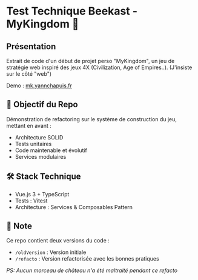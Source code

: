 # Test Technique Beekast - MyKingdom 🏰

## Présentation
Extrait de code d'un début de projet perso "MyKingdom", un jeu de stratégie web inspiré des jeux 4X (Civilization, Age of Empires..). (J'insiste sur le côté "web")

Demo : [mk.yannchapuis.fr](https://mk.yannchapuis.fr)

## 🎯 Objectif du Repo
Démonstration de refactoring sur le système de construction du jeu, mettant en avant :
- Architecture SOLID
- Tests unitaires
- Code maintenable et évolutif
- Services modulaires

## 🛠 Stack Technique
- Vue.js 3 + TypeScript
- Tests : Vitest
- Architecture : Services & Composables Pattern

## 📝 Note
Ce repo contient deux versions du code :
- `/oldVersion` : Version initiale
- `/refacto` : Version refactorisée avec les bonnes pratiques

*PS: Aucun morceau de château n'a été maltraité pendant ce refacto*
